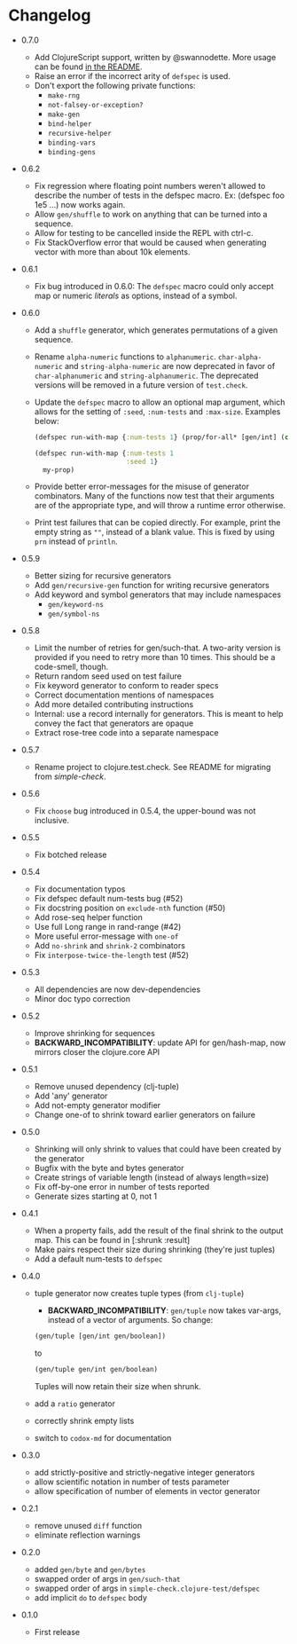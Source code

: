# Changelog

* 0.7.0
    * Add ClojureScript support, written by @swannodette. More usage can be
      found [in the
      README](https://github.com/clojure/test.check#clojurescript).
    * Raise an error if the incorrect arity of `defspec` is used.
    * Don't export the following private functions:
        * `make-rng`
        * `not-falsey-or-exception?`
        * `make-gen`
        * `bind-helper`
        * `recursive-helper`
        * `binding-vars`
        * `binding-gens`
* 0.6.2
    * Fix regression where floating point numbers weren't allowed to describe
      the number of tests in the defspec macro. Ex: (defspec foo 1e5 ...) now
      works again.
    * Allow `gen/shuffle` to work on anything that can be turned into a
      sequence.
    * Allow for testing to be cancelled inside the REPL with ctrl-c.
    * Fix StackOverflow error that would be caused when generating vector with
      more than about 10k elements.
* 0.6.1
    * Fix bug introduced in 0.6.0: The `defspec` macro could only accept map or
      numeric _literals_ as options, instead of a symbol.
* 0.6.0
    * Add a `shuffle` generator, which generates permutations of a given
      sequence.
    * Rename `alpha-numeric` functions to `alphanumeric`. `char-alpha-numeric`
      and `string-alpha-numeric` are now deprecated in favor of
      `char-alphanumeric` and `string-alphanumeric`. The deprecated versions
      will be removed in a future version of `test.check`.
    * Update the `defspec` macro to allow an optional map argument, which
      allows for the setting of `:seed`, `:num-tests` and `:max-size`. Examples
      below:

      ```clojure
      (defspec run-with-map {:num-tests 1} (prop/for-all* [gen/int] (constantly true)))

      (defspec run-with-map {:num-tests 1
                             :seed 1}
        my-prop)
      ```
    * Provide better error-messages for the misuse of generator combinators.
      Many of the functions now test that their arguments are of the
      appropriate type, and will throw a runtime error otherwise.
    * Print test failures that can be copied directly. For example, print the
      empty string as `""`, instead of a blank value. This is fixed by using
      `prn` instead of `println`.

* 0.5.9
    * Better sizing for recursive generators
    * Add `gen/recursive-gen` function for writing recursive generators
    * Add keyword and symbol generators that may include namespaces
        * `gen/keyword-ns`
        * `gen/symbol-ns`

* 0.5.8
    * Limit the number of retries for gen/such-that. A two-arity version is
      provided if you need to retry more than 10 times. This should be a
      code-smell, though.
    * Return random seed used on test failure
    * Fix keyword generator to conform to reader specs
    * Correct documentation mentions of namespaces
    * Add more detailed contributing instructions
    * Internal: use a record internally for generators. This is meant to help
      convey the fact that generators are opaque
    * Extract rose-tree code into a separate namespace

* 0.5.7
    * Rename project to clojure.test.check. See README for migrating
    from _simple-check_.

* 0.5.6
    * Fix `choose` bug introduced in 0.5.4, the upper-bound was not inclusive.

* 0.5.5
    * Fix botched release

* 0.5.4
    * Fix documentation typos
    * Fix defspec default num-tests bug (#52)
    * Fix docstring position on `exclude-nth` function (#50)
    * Add rose-seq helper function
    * Use full Long range in rand-range (#42)
    * More useful error-message with `one-of`
    * Add `no-shrink` and `shrink-2` combinators
    * Fix `interpose-twice-the-length` test (#52)

* 0.5.3
    * All dependencies are now dev-dependencies
    * Minor doc typo correction

* 0.5.2
    * Improve shrinking for sequences
    * __BACKWARD_INCOMPATIBILITY__: update API for gen/hash-map,
    now mirrors closer the clojure.core API

* 0.5.1
    * Remove unused dependency (clj-tuple)
    * Add 'any' generator
    * Add not-empty generator modifier
    * Change one-of to shrink toward earlier generators on failure

* 0.5.0
    * Shrinking will only shrink to values that could have been created by the
      generator
    * Bugfix with the byte and bytes generator
    * Create strings of variable length (instead of always length=size)
    * Fix off-by-one error in number of tests reported
    * Generate sizes starting at 0, not 1

* 0.4.1
    * When a property fails, add the result of the final shrink to the output
      map. This can be found in [:shrunk :result]
    * Make pairs respect their size during shrinking (they're just tuples)
    * Add a default num-tests to `defspec`

* 0.4.0
    * tuple generator now creates tuple types (from `clj-tuple`)
        * __BACKWARD_INCOMPATIBILITY__: `gen/tuple` now takes var-args, instead
        of a vector of arguments. So change:

        ```clojure
        (gen/tuple [gen/int gen/boolean])
        ```

        to

        ```clojure
        (gen/tuple gen/int gen/boolean)
        ```

        Tuples will now retain their size when shrunk.

    * add a `ratio` generator
    * correctly shrink empty lists
    * switch to `codox-md` for documentation

* 0.3.0
    * add strictly-positive and strictly-negative integer generators
    * allow scientific notation in number of tests parameter
    * allow specification of number of elements in vector generator

* 0.2.1
    * remove unused `diff` function
    * eliminate reflection warnings

* 0.2.0
    * added `gen/byte` and `gen/bytes`
    * swapped order of args in `gen/such-that`
    * swapped order of args in `simple-check.clojure-test/defspec`
    * add implicit `do` to `defspec` body

* 0.1.0
    * First release
